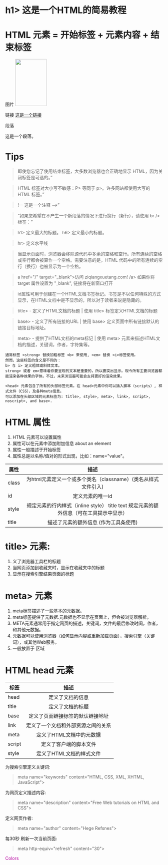 # h1> 这是一个HTML的简易教程 </h1>

# HTML 元素 = 开始标签 + 元素内容 + 结束标签

图片
<img src="zmypic.png" width="100" height="150">

链接
<a href="http://www.baidu.com">这是一个链接</a>

段落
<p>这是一个段落。</p>


# Tips
> 即使您忘记了使用结束标签，大多数浏览器也会正确地显示 HTML，因为关闭标签是可选的。”

> HTML 标签对大小写不敏感：P> 等同于 p>。许多网站都使用大写的 HTML 标签。”

> !-- 这是一个注释 -->”

> “如果您希望在不产生一个新段落的情况下进行换行（新行），请使用 br /> 标签：”

> h1> 定义最大的标题。 h6> 定义最小的标题。

> hr>	定义水平线

> 当显示页面时，浏览器会移除源代码中多余的空格和空行。所有连续的空格或空行都会被算作一个空格。需要注意的是，HTML 代码中的所有连续的空行（换行）也被显示为一个空格。

> a href="/" target="_blank">访问 ziqiangxuetang.com! /a> 如果你将 target 属性设置为 "_blank", 链接将在新窗口打开

> id属性可用于创建在一个HTML文档书签标记。书签是不以任何特殊的方式显示，在HTML文档中是不显示的，所以对于读者来说是隐藏的。

> title> - 定义了HTML文档的标题 | 使用 title> 标签定义HTML文档的标题

> base> - 定义了所有链接的URL | 使用 base> 定义页面中所有链接默认的链接目标地址。

> meta> - 提供了HTML文档的meta标记 | 使用 meta> 元素来描述HTML文档的描述，关键词，作者，字符集等。

```
通常标签 <strong> 替换加粗标签 <b> 来使用, <em> 替换 <i>标签使用。
然而，这些标签的含义是不同的：
b> 与 i> 定义粗体或斜体文本。
strong> 或者 em>意味着你要呈现的文本是重要的，所以要突出显示。现今所有主要浏览器都能渲染各种效果的字体。不过，未来浏览器可能会支持更好的渲染效果。
```

```
<head> 元素包含了所有的头部标签元素。在 head>元素中你可以插入脚本（scripts）, 样式文件（CSS），及各种meta信息。
可以添加在头部区域的元素标签为: title>, style>, meta>, link>, script>, noscript>, and base>.
```






# HTML 属性
1. HTML 元素可以设置属性
2. 属性可以在元素中添加附加信息 about an element
3. 属性一般描述于开始标签
4. 属性总是以名称/值对的形式出现，比如：name="value"。

|属性	 | 描述|
| ------------- |:-------------------:|
|class	 |为html元素定义一个或多个类名（classname）(类名从样式文件引入)|
|id | 定义元素的唯一id|
|style |	规定元素的行内样式（inline style） title text 规定元素的额外信息（可在工具提示中显示）|
|title | 描述了元素的额外信息 (作为工具条使用)|

# title> 元素:
1. 义了浏览器工具栏的标题
2. 当网页添加到收藏夹时，显示在收藏夹中的标题
3. 显示在搜索引擎结果页面的标题

# meta> 元素
1. meta标签描述了一些基本的元数据。
2. meta标签提供了元数据.元数据也不显示在页面上，但会被浏览器解析。
3. META元素通常用于指定网页的描述，关键词，文件的最后修改时间，作者，和其他元数据。
4. 元数据可以使用浏览器（如何显示内容或重新加载页面），搜索引擎（关键词），或其他Web服务。
5. <meta>一般放置于 <head>区域

# HTML head 元素
|标签	|描述|
| ------------- |:--------------------------------:|
| head	| 定义了文档的信息 |
| title	| 定义了文档的标题 |
| base	| 定义了页面链接标签的默认链接地址 |
| link	| 定义了一个文档和外部资源之间的关系 |
| meta	| 定义了HTML文档中的元数据 |
| script	| 定义了客户端的脚本文件 |
| style	| 定义了HTML文档的样式文件 |

为搜索引擎定义关键词:
> meta name="keywords" content="HTML, CSS, XML, XHTML, JavaScript">

为网页定义描述内容:
> meta name="description" content="Free Web tutorials on HTML and CSS">

定义网页作者:
> meta name="author" content="Hege Refsnes">

每30秒 刷新一次当前页面:
> meta http-equiv="refresh" content="30">

<div style="color:#B4009E;">Colors
